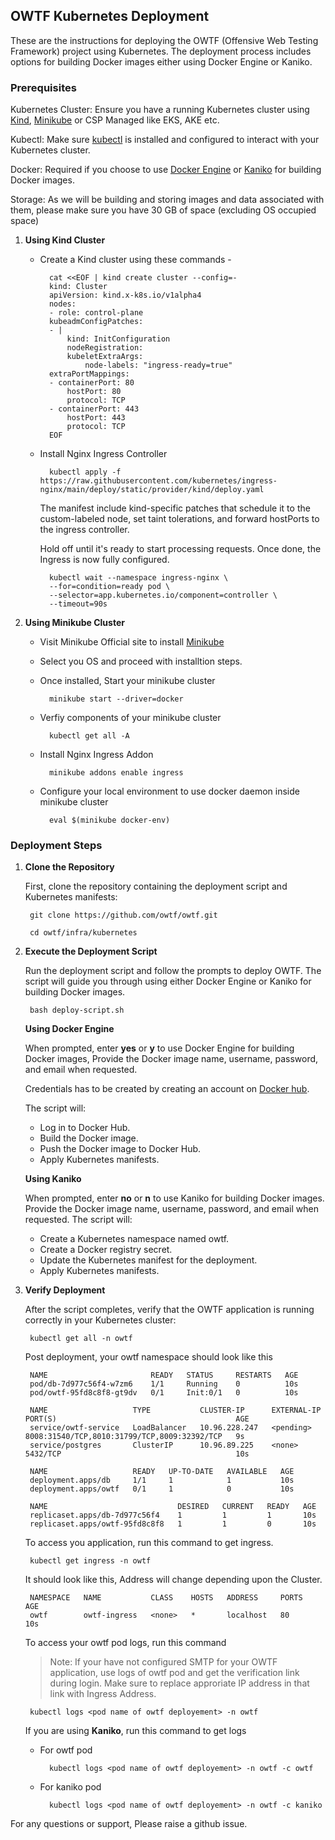 ## OWTF Kubernetes Deployment ##

These are the instructions for deploying the OWTF (Offensive Web Testing Framework) project using Kubernetes. The deployment process includes options for building Docker images either using Docker Engine or Kaniko.

### Prerequisites ###

Kubernetes Cluster: Ensure you have a running Kubernetes cluster using [Kind](https://kind.sigs.k8s.io/), [Minikube](https://minikube.sigs.k8s.io/docs/start/) or CSP Managed like EKS, AKE etc.

Kubectl: Make sure [kubectl](https://kubernetes.io/docs/tasks/tools/) is installed and configured to interact with your Kubernetes cluster.

Docker: Required if you choose to use [Docker Engine](https://docs.docker.com/engine/install/) or [Kaniko](https://github.com/GoogleContainerTools/kaniko) for building Docker images.

Storage: As we will be building and storing images and data associated with them, please make sure you have 30 GB of space (excluding OS occupied space)

1. **Using Kind Cluster**

    + Create a Kind cluster using these commands - 

            cat <<EOF | kind create cluster --config=-
            kind: Cluster
            apiVersion: kind.x-k8s.io/v1alpha4
            nodes:
            - role: control-plane
            kubeadmConfigPatches:
            - |
                kind: InitConfiguration
                nodeRegistration:
                kubeletExtraArgs:
                    node-labels: "ingress-ready=true"
            extraPortMappings:
            - containerPort: 80
                hostPort: 80
                protocol: TCP
            - containerPort: 443
                hostPort: 443
                protocol: TCP
            EOF

    + Install Nginx Ingress Controller
            
            kubectl apply -f https://raw.githubusercontent.com/kubernetes/ingress-nginx/main/deploy/static/provider/kind/deploy.yaml

        The manifest include kind-specific patches that schedule it to the custom-labeled node, set taint tolerations, and forward hostPorts to the ingress controller.

        Hold off until it's ready to start processing requests. Once done, the Ingress is now fully configured. 
        
            kubectl wait --namespace ingress-nginx \
            --for=condition=ready pod \
            --selector=app.kubernetes.io/component=controller \
            --timeout=90s

2. **Using Minikube Cluster**
    
    + Visit Minikube Official site to install [Minikube](https://minikube.sigs.k8s.io/docs/start/)
    + Select you OS and proceed with installtion steps.
    + Once installed, Start your minikube cluster
            
            minikube start --driver=docker
    + Verfiy components of your minikube cluster

            kubectl get all -A
    + Install Nginx Ingress Addon

            minikube addons enable ingress
    + Configure your local environment to use docker daemon inside minikube cluster

            eval $(minikube docker-env)


### Deployment Steps ###

1. **Clone the Repository**

    First, clone the repository containing the deployment script and Kubernetes manifests:

        git clone https://github.com/owtf/owtf.git

        cd owtf/infra/kubernetes

2. **Execute the Deployment Script**

    Run the deployment script and follow the prompts to deploy OWTF. The script will guide you through using either Docker Engine or Kaniko for building Docker images.

        bash deploy-script.sh

    **Using Docker Engine**

    When prompted, enter **yes** or **y** to use Docker Engine for building    Docker images, Provide the Docker image name, username, password, and email when requested.
    
    Credentials has to be created by creating an account on [Docker hub](https://hub.docker.com/).
    
    The script will:

    * Log in to Docker Hub.
    * Build the Docker image.
    * Push the Docker image to Docker Hub.
    * Apply Kubernetes manifests.

    **Using Kaniko**

    When prompted, enter **no** or **n** to use Kaniko for building Docker images.
    Provide the Docker image name, username, password, and email when requested.
    The script will:
    * Create a Kubernetes namespace named owtf.
    * Create a Docker registry secret.
    * Update the Kubernetes manifest for the deployment.
    * Apply Kubernetes manifests.

3. **Verify Deployment**

    After the script completes, verify that the OWTF application is running correctly in your Kubernetes cluster:

        kubectl get all -n owtf

    Post deployment, your owtf namespace should look like this

        NAME                       READY   STATUS     RESTARTS   AGE
        pod/db-7d977c56f4-w7zm6    1/1     Running    0          10s
        pod/owtf-95fd8c8f8-gt9dv   0/1     Init:0/1   0          10s

        NAME                   TYPE           CLUSTER-IP      EXTERNAL-IP   PORT(S)                                        AGE
        service/owtf-service   LoadBalancer   10.96.228.247   <pending>     8008:31540/TCP,8010:31799/TCP,8009:32392/TCP   9s
        service/postgres       ClusterIP      10.96.89.225    <none>        5432/TCP                                       10s

        NAME                   READY   UP-TO-DATE   AVAILABLE   AGE
        deployment.apps/db     1/1     1            1           10s
        deployment.apps/owtf   0/1     1            0           10s

        NAME                             DESIRED   CURRENT   READY   AGE
        replicaset.apps/db-7d977c56f4    1         1         1       10s
        replicaset.apps/owtf-95fd8c8f8   1         1         0       10s

    To access you application, run this command to get ingress.

        kubectl get ingress -n owtf

    It should look like this, Address will change depending upon the Cluster.

        NAMESPACE   NAME           CLASS    HOSTS   ADDRESS     PORTS   AGE
        owtf        owtf-ingress   <none>   *       localhost   80      10s

    To access your owtf pod logs, run this command

    > Note: If your have not configured SMTP for your OWTF application, use logs of owtf pod and get the verification link during login. Make sure to replace approriate IP address in that link with Ingress Address.

        kubectl logs <pod name of owtf deployement> -n owtf

    If you are using **Kaniko**, run this command to get logs 

    + For owtf pod

            kubectl logs <pod name of owtf deployement> -n owtf -c owtf
    + For kaniko pod

            kubectl logs <pod name of owtf deployement> -n owtf -c kaniko 

For any questions or support, Please raise a github issue.
